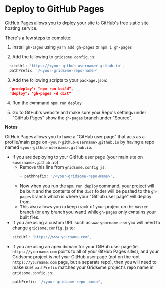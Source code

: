 # Deploy to GitHub Pages

GitHub Pages allows you to deploy your site to GitHub's free static site hosting service.

There's a few steps to complete:

1. Install `gh-pages` using `yarn add gh-pages` or `npm i gh-pages`

2. Add the following to `gridsome.config.js`:

```js
  siteUrl: 'https://<your-github-username>.github.io',
  pathPrefix: '/<your-gridsome-repo-name>',
```

3. Add the following scripts to your `package.json`:

```json
  "predeploy": "npm run build",
  "deploy": "gh-pages -d dist"
```

4. Run the command `npm run deploy`

5. Go to GitHub's website and make sure your Repo's settings under "GitHub Pages" show the `gh-pages` branch under "Source".

**Notes**

GitHub Pages allows you to have a "GitHub user page" that acts as a profile/main page on `<your-github-username>.github.io` by having a repo named `<your-github-username>.github.io`.
* If you are deploying to your GitHub user page (your main site on `<username>.github.io`) 
  * Remove this line from `gridsome.config.js`:
    ```js
    - pathPrefix: '/<your-gridsome-repo-name>',
    ```
  * Now when you run the `npm run deploy` command, your project will be built and the contents of the `dist` folder will be pushed to the `gh-pages` branch which is where your "Github user page" will deploy from.
  * This also allows you to keep track of your project on the `master` branch (or any branch you want) while `gh-pages` only contains your built files. 
* If you are using a custom URL such as `www.yourname.com` you will need to change `gridsome.config.js` to:
  ```js
  siteUrl: 'https://www.yourname.com',
  ```
* If you are using an apex domain for your GitHub user page (ie. `https://yourname.com` points to all of your GitHub Pages sites), and your Gridsome project is *not* your GitHub user page (not on the root `https://yourname.com` page, but a separate repo), then you will need to make sure `pathPrefix` matches your Gridsome project's repo name in `gridsome.config.js`:
  ```js
  pathPrefix: '/<your-gridsome-repo-name>',
  ```

